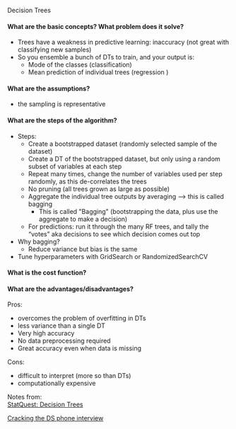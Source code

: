 Decision Trees


#### What are the basic concepts? What problem does it solve?
- Trees have a weakness in predictive learning: inaccuracy (not great with classifying new samples)
- So you ensemble a bunch of DTs to train, and your output is:
    - Mode of the classes (classification)
    - Mean prediction of individual trees (regression )

#### What are the assumptions?
- the sampling is representative

#### What are the steps of the algorithm?
-	Steps:
    - Create a bootstrapped dataset (randomly selected sample of the dataset)
    - Create a DT of the bootstrapped dataset, but only using a random subset of variables at each step
    - Repeat many times, change the number of variables used per step randomly, as this de-correlates the trees
    - No pruning (all trees grown as large as possible)
    - Aggregate the individual tree outputs by averaging --> this is called bagging
        - This is called "Bagging" (bootstrapping the data, plus use the aggregate to make a decision)
    - For predictions: run it through the many RF trees, and tally the “votes” aka decisions to see which decision comes out top
- Why bagging?
    - Reduce variance but bias is the same
- Tune hyperparameters with GridSearch or RandomizedSearchCV

#### What is the cost function?


#### What are the advantages/disadvantages?
Pros:
- overcomes the problem of overfitting in DTs
- less variance than a single DT
- Very high accuracy
- No data preprocessing required
- Great accuracy even when data is missing

Cons:
- difficult to interpret (more so than DTs)
- computationally expensive

Notes from:  
[StatQuest: Decision Trees]( https://www.youtube.com/watch?v=7VeUPuFGJHk)

[Cracking the DS phone interview](https://medium.com/@bruceyanghy/crack-the-machine-learning-phone-interview-guide-9e4dc316f65b)
